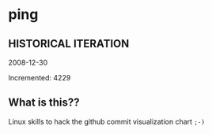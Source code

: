 # ping

## HISTORICAL ITERATION
2008-12-30

Incremented: 4229

## What is this?? 
Linux skills to hack the github commit visualization chart `;-)`
